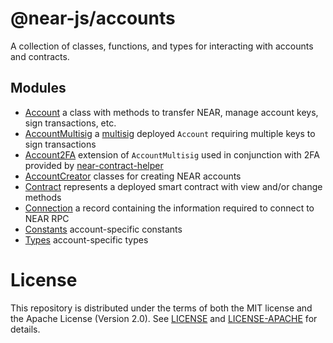 # @near-js/accounts

A collection of classes, functions, and types for interacting with accounts and contracts.

## Modules

- [Account](src/account.ts) a class with methods to transfer NEAR, manage account keys, sign transactions, etc.
- [AccountMultisig](src/account_multisig.ts) a [multisig](https://github.com/near/core-contracts/tree/master/multisig) deployed `Account` requiring multiple keys to sign transactions
- [Account2FA](src/account_2fa.ts) extension of `AccountMultisig` used in conjunction with 2FA provided by [near-contract-helper](https://github.com/near/near-contract-helper)
- [AccountCreator](src/account_creator.ts) classes for creating NEAR accounts
- [Contract](src/contract.ts) represents a deployed smart contract with view and/or change methods
- [Connection](src/connection.ts) a record containing the information required to connect to NEAR RPC
- [Constants](src/constants.ts) account-specific constants
- [Types](src/types.ts) account-specific types

# License

This repository is distributed under the terms of both the MIT license and the Apache License (Version 2.0).
See [LICENSE](https://github.com/near/near-api-js/blob/master/LICENSE) and [LICENSE-APACHE](https://github.com/near/near-api-js/blob/master/LICENSE-APACHE) for details.
